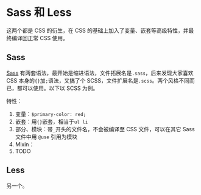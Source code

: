 # Sass 和 Less

这两个都是 CSS 的衍生，在 CSS 的基础上加入了变量、嵌套等高级特性，并最终编译回正常 CSS 使用。

## Sass

[Sass](https://sass-lang.com/) 有两套语法，最开始是缩进语法，文件拓展名是`.sass`，后来发现大家喜欢 CSS 本身的`{}`加`;`语法，又搞了个 SCSS，文件扩展名是`.scss`。两个风格不同而已，都可以使用。以下以 SCSS 为例。

特性：

1. 变量：`$primary-color: red;`
1. 嵌套：用`{}`嵌套，相当于`ul li`
1. 部分、模块：带`_`开头的文件名，不会被编译至 CSS 文件，可以在其它 Sass 文件中用 `@use` 引用为模块
1. Mixin：
1. TODO

## Less

另一个。
